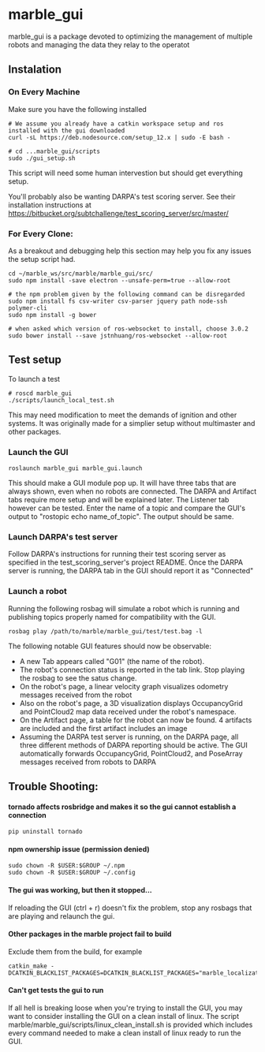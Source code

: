 # marble_gui

marble_gui is a package devoted to optimizing the management of multiple robots and managing the data they relay to the operatot


## Instalation
### On Every Machine
Make sure you have the following installed

```
# We assume you already have a catkin workspace setup and ros installed with the gui downloaded
curl -sL https://deb.nodesource.com/setup_12.x | sudo -E bash -

# cd ...marble_gui/scripts
sudo ./gui_setup.sh
```
This script will need some human intervestion but should get everything setup. 

You'll probably also be wanting DARPA's test scoring server. See their installation instructions at https://bitbucket.org/subtchallenge/test_scoring_server/src/master/

### For Every Clone:
As a breakout and debugging help this section may help you fix any issues the setup script had.
```
cd ~/marble_ws/src/marble/marble_gui/src/
sudo npm install -save electron --unsafe-perm=true --allow-root

# the npm problem given by the following command can be disregarded 
sudo npm install fs csv-writer csv-parser jquery path node-ssh polymer-cli
sudo npm install -g bower

# when asked which version of ros-websocket to install, choose 3.0.2
sudo bower install --save jstnhuang/ros-websocket --allow-root
```


## Test setup
To launch a test
```
# roscd marble_gui
./scripts/launch_local_test.sh
```
This may need modification to meet the demands of ignition and other systems. It was originally made for a simplier setup without multimaster and other packages.


### Launch the GUI
```
roslaunch marble_gui marble_gui.launch
```
This should make a GUI module pop up. It will have three tabs that are always shown, even when no robots are connected. The DARPA and Artifact tabs require more setup and will be explained later. The Listener tab however can be tested. Enter the name of a topic and compare the GUI's output to "rostopic echo name_of_topic". The output should be same.

### Launch DARPA's test server 
Follow DARPA's instructions for running their test scoring server as specified in the test_scoring_server's project README. Once the DARPA server is running, the DARPA tab in the GUI should report it as "Connected"

### Launch a robot
Running the following rosbag will simulate a robot which is running and publishing topics properly named for compatibility with the GUI.
```
rosbag play /path/to/marble/marble_gui/test/test.bag -l
```
The following notable GUI features should now be observable:
* A new Tab appears called "G01" (the name of the robot).
* The robot's connection status is reported in the tab link. Stop playing the rosbag to see the satus change.
* On the robot's page, a linear velocity graph visualizes odometry messages received from the robot
* Also on the robot's page, a 3D visualization displays OccupancyGrid and PointCloud2 map data received under the robot's namespace.
* On the Artifact page, a table for the robot can now be found. 4 artifacts are included and the first artifact includes an image
* Assuming the DARPA test server is running, on the DARPA page, all three different methods of DARPA reporting should be active. The GUI automatically forwards OccupancyGrid, PointCloud2, and PoseArray messages received from robots to DARPA


## Trouble Shooting:
    
#### tornado affects rosbridge and makes it so the gui cannot establish a connection
```
pip uninstall tornado
```

#### npm ownership issue (permission denied)
```
sudo chown -R $USER:$GROUP ~/.npm
sudo chown -R $USER:$GROUP ~/.config
```

#### The gui was working, but then it stopped...
If reloading the GUI (ctrl + r) doesn't fix the problem, stop any rosbags that are playing and relaunch the gui.

#### Other packages in the marble project fail to build
Exclude them from the build, for example
```
catkin_make -DCATKIN_BLACKLIST_PACKAGES=DCATKIN_BLACKLIST_PACKAGES="marble_localization;marble_artifact_detection;marble_origin_detection"
```

#### Can't get tests the gui to run
If all hell is breaking loose when you're trying to install the GUI, you may want to consider installing the GUI on a clean install of linux. The script marble/marble_gui/scripts/linux_clean_install.sh is provided which includes every command needed to make a clean install of linux ready to run the GUI.

